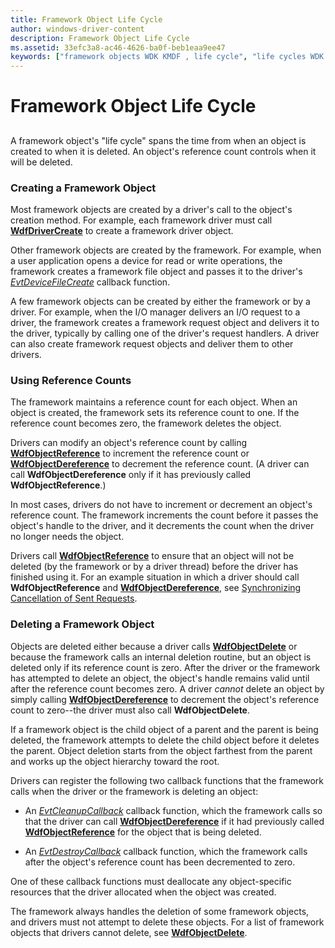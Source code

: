 ```yaml
---
title: Framework Object Life Cycle
author: windows-driver-content
description: Framework Object Life Cycle
ms.assetid: 33efc3a8-ac46-4626-ba0f-beb1eaa9ee47
keywords: ["framework objects WDK KMDF , life cycle", "life cycles WDK KMDF", "framework objects WDK KMDF , creating", "reference counts WDK KMDF", "framework objects WDK KMDF , deleting"]
---
```


# Framework Object Life Cycle


## <a href="" id="ddk-framework-object-instance-life-span-df"></a>


A framework object's "life cycle" spans the time from when an object is created to when it is deleted. An object's reference count controls when it will be deleted.

### Creating a Framework Object

Most framework objects are created by a driver's call to the object's creation method. For example, each framework driver must call [**WdfDriverCreate**](https://msdn.microsoft.com/library/windows/hardware/ff547175) to create a framework driver object.

Other framework objects are created by the framework. For example, when a user application opens a device for read or write operations, the framework creates a framework file object and passes it to the driver's [*EvtDeviceFileCreate*](https://msdn.microsoft.com/library/windows/hardware/ff540868) callback function.

A few framework objects can be created by either the framework or by a driver. For example, when the I/O manager delivers an I/O request to a driver, the framework creates a framework request object and delivers it to the driver, typically by calling one of the driver's request handlers. A driver can also create framework request objects and deliver them to other drivers.

### Using Reference Counts

The framework maintains a reference count for each object. When an object is created, the framework sets its reference count to one. If the reference count becomes zero, the framework deletes the object.

Drivers can modify an object's reference count by calling [**WdfObjectReference**](https://msdn.microsoft.com/library/windows/hardware/ff548758) to increment the reference count or [**WdfObjectDereference**](https://msdn.microsoft.com/library/windows/hardware/ff548739) to decrement the reference count. (A driver can call **WdfObjectDereference** only if it has previously called **WdfObjectReference**.)

In most cases, drivers do not have to increment or decrement an object's reference count. The framework increments the count before it passes the object's handle to the driver, and it decrements the count when the driver no longer needs the object.

Drivers call [**WdfObjectReference**](https://msdn.microsoft.com/library/windows/hardware/ff548758) to ensure that an object will not be deleted (by the framework or by a driver thread) before the driver has finished using it. For an example situation in which a driver should call **WdfObjectReference** and [**WdfObjectDereference**](https://msdn.microsoft.com/library/windows/hardware/ff548739), see [Synchronizing Cancellation of Sent Requests](synchronizing-cancellation-of-sent-requests.md).

### Deleting a Framework Object

Objects are deleted either because a driver calls [**WdfObjectDelete**](https://msdn.microsoft.com/library/windows/hardware/ff548734) or because the framework calls an internal deletion routine, but an object is deleted only if its reference count is zero. After the driver or the framework has attempted to delete an object, the object's handle remains valid until after the reference count becomes zero. A driver *cannot* delete an object by simply calling [**WdfObjectDereference**](https://msdn.microsoft.com/library/windows/hardware/ff548739) to decrement the object's reference count to zero--the driver must also call **WdfObjectDelete**.

If a framework object is the child object of a parent and the parent is being deleted, the framework attempts to delete the child object before it deletes the parent. Object deletion starts from the object farthest from the parent and works up the object hierarchy toward the root.

Drivers can register the following two callback functions that the framework calls when the driver or the framework is deleting an object:

-   An [*EvtCleanupCallback*](https://msdn.microsoft.com/library/windows/hardware/ff540840) callback function, which the framework calls so that the driver can call [**WdfObjectDereference**](https://msdn.microsoft.com/library/windows/hardware/ff548739) if it had previously called [**WdfObjectReference**](https://msdn.microsoft.com/library/windows/hardware/ff548758) for the object that is being deleted.

-   An [*EvtDestroyCallback*](https://msdn.microsoft.com/library/windows/hardware/ff540841) callback function, which the framework calls after the object's reference count has been decremented to zero.

One of these callback functions must deallocate any object-specific resources that the driver allocated when the object was created.

The framework always handles the deletion of some framework objects, and drivers must not attempt to delete these objects. For a list of framework objects that drivers cannot delete, see [**WdfObjectDelete**](https://msdn.microsoft.com/library/windows/hardware/ff548734).

 

 





